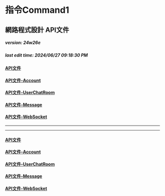 # 指令Command1
## 網路程式設計 API文件
##### version: 24w26e
##### last edit time: 2024/06/27 09:18:30 PM

#### [API文件](API%E6%96%87%E4%BB%B6.md)
#### [API文件-Account](API%E6%96%87%E4%BB%B6-Account.md)
#### [API文件-UserChatRoom](API%E6%96%87%E4%BB%B6-UserChatRoom.md)
#### [API文件-Message](API%E6%96%87%E4%BB%B6-Message.md)
#### [API文件-WebSocket](API%E6%96%87%E4%BB%B6-WebSocket.md)
---
---

#### [API文件](API%E6%96%87%E4%BB%B6.md)
#### [API文件-Account](API%E6%96%87%E4%BB%B6-Account.md)
#### [API文件-UserChatRoom](API%E6%96%87%E4%BB%B6-UserChatRoom.md)
#### [API文件-Message](API%E6%96%87%E4%BB%B6-Message.md)
#### [API文件-WebSocket](API%E6%96%87%E4%BB%B6-WebSocket.md)